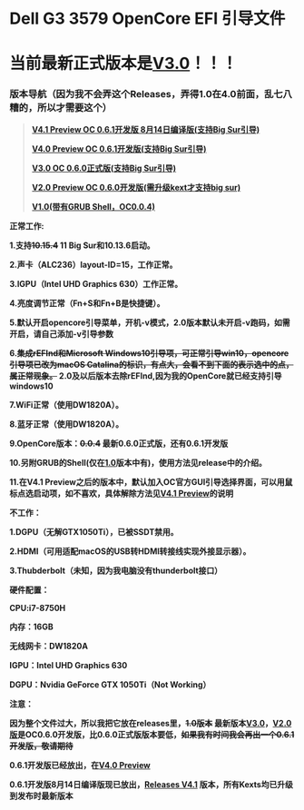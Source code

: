 # Dell G3 3579 OpenCore EFI 引导文件

# <b>当前最新正式版本是<a href="https://github.com/VersionZKP2356/Dell-G3-3579-OpenCore-Boot-File/releases/tag/V3.0">V3.0</a>！！！<b>

### <b>版本导航（因为我不会弄这个Releases，弄得1.0在4.0前面，乱七八糟的，所以才需要这个）</b>

> <b><a href="https://github.com/VersionZKP2356/Dell-G3-3579-OpenCore-Boot-File/releases/tag/V4.1">V4.1 Preview OC 0.6.1开发版 8月14日编译版(支持Big Sur引导)</a></b>
>
> <b><a href="https://github.com/VersionZKP2356/Dell-G3-3579-OpenCore-Boot-File/releases/tag/V4.0">V4.0 Preview OC 0.6.1开发版(支持Big Sur引导)</a></b>
>
> <b><a href="https://github.com/VersionZKP2356/Dell-G3-3579-OpenCore-Boot-File/releases/tag/V3.0">V3.0 OC 0.6.0正式版(支持Big Sur引导)</a></b>
>
> <b><a href="https://github.com/VersionZKP2356/Dell-G3-3579-OpenCore-Boot-File/releases/tag/V2.0">V2.0 Preview OC 0.6.0开发版(需升级kext才支持big sur)</a></b>
>
> <b><a href="https://github.com/VersionZKP2356/Dell-G3-3579-OpenCore-Boot-File/releases/tag/V1.0">V1.0(带有GRUB Shell，OC0.0.4)</a></b>

正常工作:

1.支持<s>10.15.4</s> 11 Big Sur和10.13.6启动。

2.声卡（ALC236）layout-ID=15，工作正常。

3.IGPU（Intel UHD Graphics 630）工作正常。

4.亮度调节正常（Fn+S和Fn+B是快捷键）。

5.默认开启opencore引导菜单，开机-v模式，<b>2.0版本默认未开启-v跑码，如需开启，请自己添加-v引导参数</b>

6.<s>集成rEFInd和Microsoft Windows10引导项，可正常引导win10，opencore引导项已改为macOS Catalina的标识，有点大，会看不到下面的表示选中的点，属正常现象。</s>  2.0及以后版本去除rEFInd,因为我的OpenCore就已经支持引导windows10

7.WiFi正常（使用DW1820A）。

8.蓝牙正常（使用DW1820A）。

9.OpenCore版本：<s>0.0.4</s>  最新0.6.0正式版，还有0.6.1开发版

10.另附GRUB的Shell(仅在<a href="https://github.com/VersionZKP2356/Dell-G3-3579-OpenCore-Boot-File/releases/tag/V1.0">1.0</a>版本中有)，使用方法见release中的介绍。

11.在V4.1 Preview之后的版本中，默认加入OC官方GUI引导选择界面，可以用鼠标点选启动项，如不喜欢，具体解除方法见<a href="https://github.com/VersionZKP2356/Dell-G3-3579-OpenCore-Boot-File/releases/tag/V4.1">V4.1 Preview</a>的说明

不工作：

1.DGPU（无解GTX1050Ti），已被SSDT禁用。

2.HDMI（可用适配macOS的USB转HDMI转接线实现外接显示器）。

3.Thubderbolt（未知，因为我电脑没有thunderbolt接口）

硬件配置：

CPU:i7-8750H

内存：16GB

无线网卡：DW1820A

IGPU：Intel UHD Graphics 630

DGPU：Nvidia GeForce GTX 1050Ti（Not Working）

注意：

因为整个文件过大，所以我把它放在releases里，<s>1.0版本</s>  最新版本<a href="https://github.com/VersionZKP2356/Dell-G3-3579-OpenCore-Boot-File/releases/tag/V3.0">V3.0</a>，<a href="https://github.com/VersionZKP2356/Dell-G3-3579-OpenCore-Boot-File/releases/tag/V2.0">V2.0版</a>是OC0.6.0开发版，比0.6.0正式版版本要低，<s>如果我有时间我会再出一个0.6.1开发版，敬请期待</s>

0.6.1开发版已经放出，在<a href="https://github.com/VersionZKP2356/Dell-G3-3579-OpenCore-Boot-File/releases/tag/V4.0">V4.0 Preview</a>

0.6.1开发版8月14日编译版现已放出，<a href="https://github.com/VersionZKP2356/Dell-G3-3579-OpenCore-Boot-File/releases/tag/V4.1">Releases V4.1</a> 版本，所有Kexts均已升级到发布时最新版本

